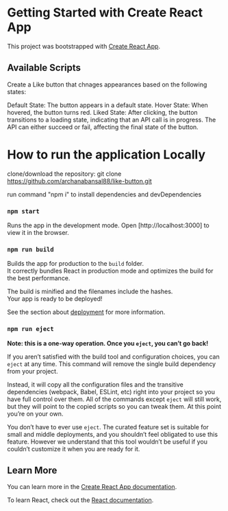 # Getting Started with Create React App

This project was bootstrapped with [Create React App](https://github.com/facebook/create-react-app).

## Available Scripts

Create a Like button that chnages appearances based on the following states:

Default State: The button appears in a default state.
Hover State: When hovered, the button turns red.
Liked State: After clicking, the button transitions to a loading state, indicating that an API call is in progress. The API can either succeed or fail, affecting the final state of the button.

# How to run the application Locally

clone/download the repository: git clone https://github.com/archanabansal88/like-button.git

run command "npm i" to install dependencies and devDependencies

### `npm start`

Runs the app in the development mode.
Open [http://localhost:3000] to view it in the browser.

### `npm run build`

Builds the app for production to the `build` folder.\
It correctly bundles React in production mode and optimizes the build for the best performance.

The build is minified and the filenames include the hashes.\
Your app is ready to be deployed!

See the section about [deployment](https://facebook.github.io/create-react-app/docs/deployment) for more information.

### `npm run eject`

**Note: this is a one-way operation. Once you `eject`, you can’t go back!**

If you aren’t satisfied with the build tool and configuration choices, you can `eject` at any time. This command will remove the single build dependency from your project.

Instead, it will copy all the configuration files and the transitive dependencies (webpack, Babel, ESLint, etc) right into your project so you have full control over them. All of the commands except `eject` will still work, but they will point to the copied scripts so you can tweak them. At this point you’re on your own.

You don’t have to ever use `eject`. The curated feature set is suitable for small and middle deployments, and you shouldn’t feel obligated to use this feature. However we understand that this tool wouldn’t be useful if you couldn’t customize it when you are ready for it.

## Learn More

You can learn more in the [Create React App documentation](https://facebook.github.io/create-react-app/docs/getting-started).

To learn React, check out the [React documentation](https://reactjs.org/).

